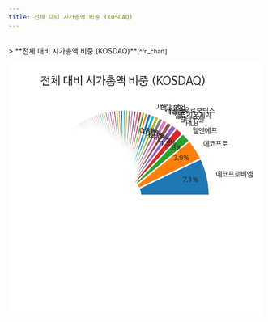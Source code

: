 ```yaml
---
title: 전체 대비 시가총액 비중 (KOSDAQ)
---
```

<br>
> **전체 대비 시가총액 비중 (KOSDAQ)<a id="pie"></a>**<small>[^fn_chart]</small>

![294090](images/kosdaq_all_all_종목명.png)